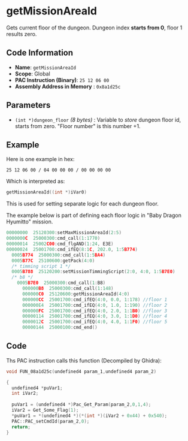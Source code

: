 # getMissionAreaId

Gets current floor of the dungeon. Dungeon index **starts from 0**, floor 1 results zero.

## Code Information

- **Name**: `getMissionAreaId`
- **Scope**: Global
- **PAC Instruction (Binary)**: `25 12 06 00`
- **Assembly Address in Memory** : `0x8a1d25c`

## Parameters

- `(int *)dungeon_floor` *(8 bytes)* : Variable to *store* dungeon floor id, starts from zero. "Floor number" is this number +1.

## Example

Here is one example in hex:

```25 12 06 00 / 04 00 00 00 / 00 00 00 00```

Which is interpreted as:

```c
getMissionAreaId((int *)iVar0)
```

This is used for setting separate logic for each dungeon floor.

The example below is part of defining each floor logic in "Baby Dragon Hyumitto" mission.

```c
00000000  25120300:setMaxMissionAreaId(2:5)
0000000C  25000300:cmd_call(1:1770)
00000014  25002C00:cmd_flgAND(1:24, E3E)
00000024  25001700:cmd_ifEQ(8:1C, 202.0, 1:5B774)
  0005B774  25000300:cmd_call(1:5BA4)
  0005B77C  25100600:getPack(4:0)
  /* timming script 1 */
  0005B788  25120200:setMissionTimmingScript(2:0, 4:0, 1:5B7E0)
  /* b8 */
    0005B7E0  25000300:cmd_call(1:B8)
      000000B8  25000300:cmd_call(1:148)
      000000C0  25120600:getMissionAreaId(4:0)
      000000CC  25001700:cmd_ifEQ(4:0, 0.0, 1:178) //floor 1
      000000E4  25001700:cmd_ifEQ(4:0, 1.0, 1:190) //floor 2
      000000FC  25001700:cmd_ifEQ(4:0, 2.0, 1:1B0) //floor 3
      00000114  25001700:cmd_ifEQ(4:0, 3.0, 1:1D0) //floor 4
      0000012C  25001700:cmd_ifEQ(4:0, 4.0, 1:1F0) //floor 5
      00000144  25000100:cmd_end()
```

## Code

Ths PAC instruction calls this function (Decompiled by Ghidra):

```c
void FUN_08a1d25c(undefined4 param_1,undefined4 param_2)

{
  undefined4 *puVar1;
  int iVar2;
  
  puVar1 = (undefined4 *)Pac_Get_Param(param_2,0,1,4);
  iVar2 = Get_Some_Flag(1);
  *puVar1 = *(undefined4 *)(*(int *)(iVar2 + 0x44) + 0x540);
  PAC::PAC_setCmdId(param_2,0);
  return;
}
```

